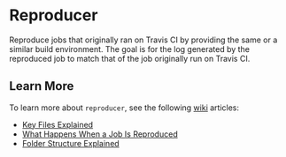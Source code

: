 # Reproducer
Reproduce jobs that originally ran on Travis CI by providing the same or a similar build environment. The goal is for the log generated by the reproduced job to match that of the job originally run on Travis CI.

## Learn More
To learn more about `reproducer`, see the following [wiki](https://github.com/BugSwarm/bugswarm/wiki) articles:
- [Key Files Explained](https://github.com/BugSwarm/bugswarm/wiki/Understanding-Key-Files)
- [What Happens When a Job Is Reproduced](https://github.com/BugSwarm/bugswarm/wiki/What-Happens-When-a-Job-Is-Reproduced)
- [Folder Structure Explained](https://github.com/BugSwarm/bugswarm/wiki/Folder-Structure-Explained)
